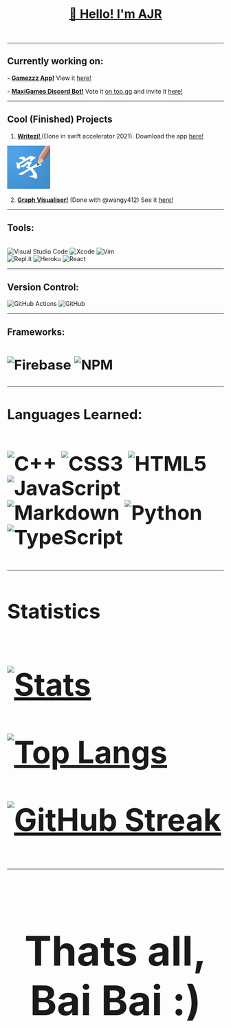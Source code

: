 **<h1 align="center"><u>👋 Hello! I'm AJR</u></h1><br>**

---

**<h2> Currently working on:</h2>**

**- <a href="https://github.com/AJR07/gamezzz">Gamezzz App!</a>** View it <a href ="https://ajr-chess-app.web.app"/> here! </a>

**- <a href="https://github.com/MaxiGames/MaxiGames">MaxiGames Discord Bot!</a>** Vote it <a href="https://top.gg/bot/863419048041381920/vote">on top.gg</a> and invite it <a href="https://discord.com/oauth2/authorize?client_id=863419048041381920&permissions=8&scope=bot%20applications.commands">here!</a>


---

**<h2>Cool (Finished) Projects</h2>**

1. **<a href="https://github.com/swiftinsg/2021-writezi"> Writezi! </a>** (Done in swift accelerator 2021). Download the app <a href="http://tk.sg/sis22-writezi">here! </a>
<img src="https://github.com/AJR07/AJR07/blob/main/Writezi.png?raw=true" alt="Writezi Icon" style="width:100px;"/>

2. **<a href="https://github.com/AJR07/Graph-Visualiser">Graph Visualiser!</a>** (Done with @wangy412) See it <a href="https://ajr07.github.io/Graph-Visualiser"> here! </a>

---


**<h2>Tools:</h2>** <br>
![Visual Studio Code](https://img.shields.io/badge/Visual%20Studio%20Code-0078d7.svg?style=for-the-badge&logo=visual-studio-code&logoColor=white) 
![Xcode](https://img.shields.io/badge/Xcode-007ACC?style=for-the-badge&logo=Xcode&logoColor=white) 
![Vim](https://img.shields.io/badge/VIM-%2311AB00.svg?style=for-the-badge&logo=vim&logoColor=white)  
![Repl.it](https://img.shields.io/badge/Repl.it-%230D101E.svg?style=for-the-badge&logo=replit&logoColor=white) 
![Heroku](https://img.shields.io/badge/heroku-%23430098.svg?style=for-the-badge&logo=heroku&logoColor=white) 
![React](https://img.shields.io/badge/react-%2320232a.svg?style=for-the-badge&logo=react&logoColor=%2361DAFB)

---

**<h2>Version Control:</h2>**
![GitHub Actions](https://img.shields.io/badge/githubactions-%232671E5.svg?style=for-the-badge&logo=githubactions&logoColor=white) 
![GitHub](https://img.shields.io/badge/github-%23121011.svg?style=for-the-badge&logo=github&logoColor=white)

---

**<h2>Frameworks:<h2>**
![Firebase](https://img.shields.io/badge/firebase-%23039BE5.svg?style=for-the-badge&logo=firebase)
![NPM](https://img.shields.io/badge/NPM-%23000000.svg?style=for-the-badge&logo=npm&logoColor=white)

---

**<h2>Languages Learned:<h2>**
![C++](https://img.shields.io/badge/c++-%2300599C.svg?style=for-the-badge&logo=c%2B%2B&logoColor=white) 
![CSS3](https://img.shields.io/badge/css3-%231572B6.svg?style=for-the-badge&logo=css3&logoColor=white) 
![HTML5](https://img.shields.io/badge/html5-%23E34F26.svg?style=for-the-badge&logo=html5&logoColor=white) 
![JavaScript](https://img.shields.io/badge/javascript-%23323330.svg?style=for-the-badge&logo=javascript&logoColor=%23F7DF1E) 
![Markdown](https://img.shields.io/badge/markdown-%23000000.svg?style=for-the-badge&logo=markdown&logoColor=white) 
![Python](https://img.shields.io/badge/python-3670A0?style=for-the-badge&logo=python&logoColor=ffdd54) 
![TypeScript](https://img.shields.io/badge/typescript-%23007ACC.svg?style=for-the-badge&logo=typescript&logoColor=white)

---

**<h2>Statistics<h2>**
[![Stats](https://github-readme-stats.vercel.app/api?username=AJR07&show_icons=true&theme=tokyonight&border_radius=10)](https://github.com/anuraghazra/github-readme-stats)

[![Top Langs](https://github-readme-stats.vercel.app/api/top-langs/?username=AJR07&layout=compact&theme=tokyonight&border_radius=10)](https://github.com/anuraghazra/github-readme-stats)

[![GitHub Streak](https://github-readme-streak-stats.herokuapp.com?user=AJR07&theme=blue-green&date_format=j%20M%5B%20Y%5D)](https://git.io/streak-stats)

 ---

**<h1><center>Thats all, Bai Bai :)</center></h1>**
